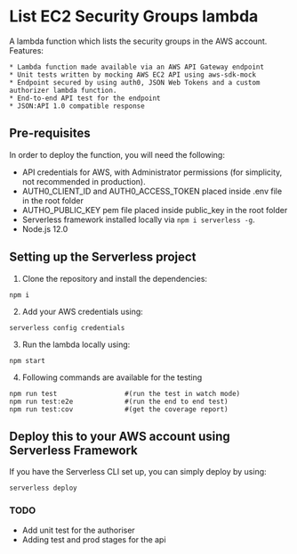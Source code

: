 <!--
title: 'List EC2 Security Groups lambda'
description: 'A serverless lambda which lists the security groups in the AWS account'
framework: v1
platform: AWS
language: nodeJS
authorLink: 'https://github.com/lujaw'
authorName: 'Luja Shrestha'
-->

# List EC2 Security Groups lambda

A lambda function which lists the security groups in the AWS account. 
Features:

    * Lambda function made available via an AWS API Gateway endpoint
    * Unit tests written by mocking AWS EC2 API using aws-sdk-mock
    * Endpoint secured by using auth0, JSON Web Tokens and a custom authorizer lambda function.
    * End-to-end API test for the endpoint
    * JSON:API 1.0 compatible response


## Pre-requisites

In order to deploy the function, you will need the following:

- API credentials for AWS, with Administrator permissions (for simplicity, not recommended in production).
- AUTH0_CLIENT_ID and AUTH0_ACCESS_TOKEN placed inside .env file in the root folder
- AUTHO_PUBLIC_KEY pem file placed inside public_key in the root folder
- Serverless framework installed locally via  `npm i serverless -g`.
- Node.js 12.0

## Setting up the Serverless project

1. Clone the repository and install the dependencies:

```
npm i
```

2. Add your AWS credentials using:
```
serverless config credentials
```

3. Run the lambda locally using:
```
npm start
```

4. Following commands are available for the testing
```
npm run test                 #(run the test in watch mode)
npm run test:e2e             #(run the end to end test)
npm run test:cov             #(get the coverage report)
```

## Deploy this to your AWS account using Serverless Framework

If you have the Serverless CLI set up, you can simply deploy by using:
```
serverless deploy
```

### TODO
* Add unit test for the authoriser
* Adding test and prod stages for the api
